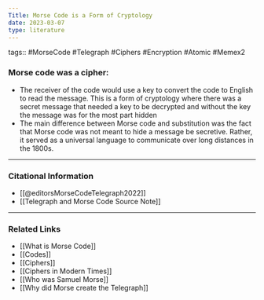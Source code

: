 ```yaml
---
Title: Morse Code is a Form of Cryptology
date: 2023-03-07
type: literature
---
```

tags:: #MorseCode #Telegraph #Ciphers #Encryption #Atomic #Memex2 


### Morse code was a cipher:
- The receiver of the code would use a key to convert the code to English to read the message. This is a form of cryptology where there was a secret message that needed a key to be decrypted and without the key the message was for the most part hidden
- The main difference between Morse code and substitution was the fact that Morse code was not meant to hide a message be secretive. Rather, it served as a universal language to communicate over long distances in the 1800s.

---
### Citational Information

- [[@editorsMorseCodeTelegraph2022]]
- [[Telegraph and Morse Code Source Note]]

---

### Related Links
- [[What is Morse Code]]
- [[Codes]]
- [[Ciphers]]
- [[Ciphers in Modern Times]]
- [[Who was Samuel Morse]]
- [[Why did Morse create the Telegraph]]